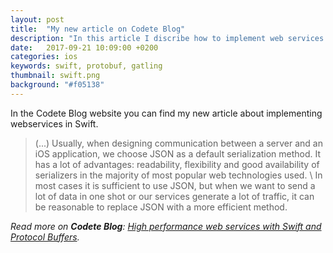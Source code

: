```yaml
---
layout: post
title:  "My new article on Codete Blog"
description: "In this article I discribe how to implement web services in Swift using Kitura and Protocol Buffers"
date:   2017-09-21 10:09:00 +0200
categories: ios
keywords: swift, protobuf, gatling
thumbnail: swift.png
background: "#f05138"
---
```


In the Codete Blog website you can find my new article about implementing webservices in Swift.


> (...) Usually, when designing communication between a server and an iOS application, we choose JSON as a default serialization method. It has a lot of advantages: readability, flexibility and good availability of serializers in the majority of most popular web technologies used. \\
> In most cases it is sufficient to use JSON, but when we want to send a lot of data in one shot or our services generate a lot of traffic, it can be reasonable to replace JSON with a more efficient method.

*Read more on **Codete Blog**: [High performance web services with Swift and Protocol Buffers](https://codete.com/blog/high-performance-web-services-swift-protocol-buffers/).*